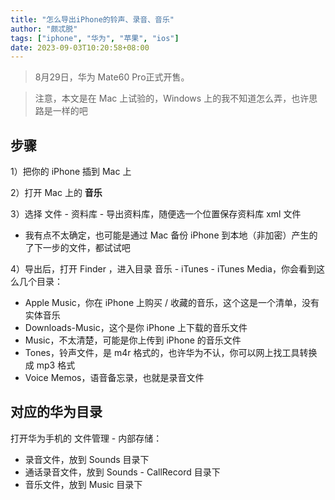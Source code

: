```yaml
---
title: "怎么导出iPhone的铃声、录音、音乐"
author: "颇忒脱"
tags: ["iphone", "华为", "苹果", "ios"]
date: 2023-09-03T10:20:58+08:00
---
```


<!--more-->

> 8月29日，华为 Mate60 Pro正式开售。

> 注意，本文是在 Mac 上试验的，Windows 上的我不知道怎么弄，也许思路是一样的吧

## 步骤

1）把你的 iPhone 插到 Mac 上

2）打开 Mac 上的 **音乐** 

3）选择 文件 - 资料库 - 导出资料库，随便选一个位置保存资料库 xml 文件

  * 我有点不太确定，也可能是通过 Mac 备份 iPhone 到本地（非加密）产生的了下一步的文件，都试试吧

4）导出后，打开 Finder ，进入目录 音乐 - iTunes - iTunes Media，你会看到这么几个目录：
  
  * Apple Music，你在 iPhone 上购买 / 收藏的音乐，这个这是一个清单，没有实体音乐
  * Downloads-Music，这个是你 iPhone 上下载的音乐文件
  * Music，不太清楚，可能是你上传到 iPhone 的音乐文件
  * Tones，铃声文件，是 m4r 格式的，也许华为不认，你可以网上找工具转换成 mp3 格式
  * Voice Memos，语音备忘录，也就是录音文件


## 对应的华为目录

打开华为手机的 文件管理 - 内部存储：

* 录音文件，放到 Sounds 目录下
* 通话录音文件，放到 Sounds - CallRecord 目录下
* 音乐文件，放到 Music 目录下